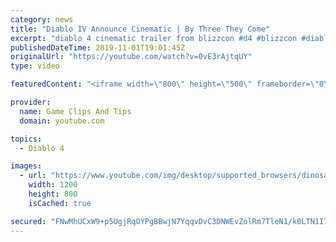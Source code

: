 ```yaml
---
category: news
title: "Diablo IV Announce Cinematic | By Three They Come"
excerpt: "diablo 4 cinematic trailer from blizzcon #d4 #blizzcon #diablo."
publishedDateTime: 2019-11-01T19:01:45Z
originalUrl: "https://youtube.com/watch?v=0vE3rAjtqUY"
type: video

featuredContent: "<iframe width=\"800\" height=\"500\" frameborder=\"0\" src=\"https://www.youtube.com/embed/0vE3rAjtqUY\" allow=\"accelerometer; autoplay; encrypted-media; gyroscope; picture-in-picture\" allowfullscreen></iframe>"

provider:
  name: Game Clips And Tips
  domain: youtube.com

topics:
  - Diablo 4

images:
  - url: "https://www.youtube.com/img/desktop/supported_browsers/dinosaur.png"
    width: 1200
    height: 800
    isCached: true

secured: "FNwMhUCxW9+p5UgjRqOYPgBBwjN7YqqvDvC3DNWEvZolRm7TleN1/k0LTN1I7P2hu6Bf7160JBHu4qzcBdJbEA9ZXhcPi04szbtvMSpv90S5HTV0UEwTW9X5Z1vI8DLrRjtLmtbUnc1N2dmlx1HVX8ytctJTNhUtFdUapK0R4n2pq6hf9ykSsy0F3hjl+OzmhZBsQxT4dL/NZMrASjmye4IKlWqiGnhTXkNzDnbIV68y1ZUgiiIxWw6o5NAscSpOSbwBKam+Bk9SCbWwdzQIXKNFx0mjPK2JfcxG26vjH8kyVC7JBcMqbD7UVkaUj3bS3bV6najAhWk1jvw0rY89lFFfhcC8LaKCJoIFIdYQG8Smm8Xdcy4FBL2dJxmSqd0tlbh6RzwBADOnKKiOaImVrw==;/5JA36qWXfIUwALVyZsOtg=="
---
```


